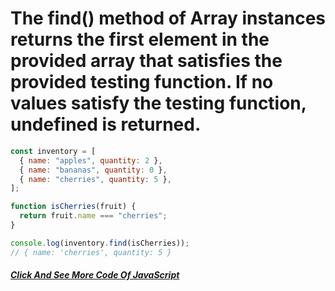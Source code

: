 # The find() method of Array instances returns the first element in the provided array that satisfies the provided testing function. If no values satisfy the testing function, undefined is returned.
```JavaScript
const inventory = [
  { name: "apples", quantity: 2 },
  { name: "bananas", quantity: 0 },
  { name: "cherries", quantity: 5 },
];

function isCherries(fruit) {
  return fruit.name === "cherries";
}

console.log(inventory.find(isCherries));
// { name: 'cherries', quantity: 5 }

```
##### [Click And See More Code Of JavaScript](../js/20.find.js)


